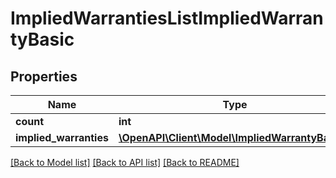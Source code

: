 # ImpliedWarrantiesListImpliedWarrantyBasic

## Properties
Name | Type | Description | Notes
------------ | ------------- | ------------- | -------------
**count** | **int** |  | [optional] 
**implied_warranties** | [**\OpenAPI\Client\Model\ImpliedWarrantyBasic[]**](ImpliedWarrantyBasic.md) |  | [optional] 

[[Back to Model list]](../README.md#documentation-for-models) [[Back to API list]](../README.md#documentation-for-api-endpoints) [[Back to README]](../README.md)


